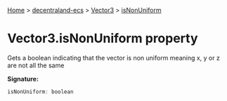 [Home](./index) &gt; [decentraland-ecs](./decentraland-ecs.md) &gt; [Vector3](./decentraland-ecs.vector3.md) &gt; [isNonUniform](./decentraland-ecs.vector3.isnonuniform.md)

# Vector3.isNonUniform property

Gets a boolean indicating that the vector is non uniform meaning x, y or z are not all the same

**Signature:**
```javascript
isNonUniform: boolean
```

